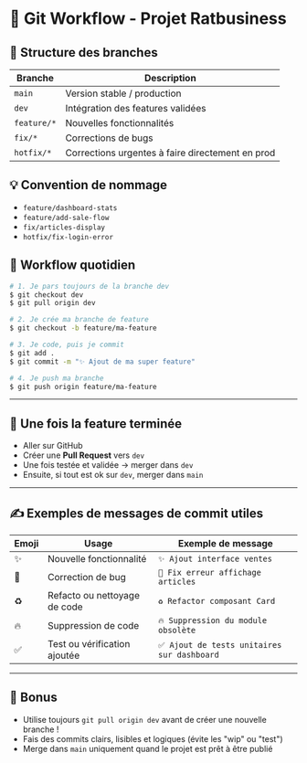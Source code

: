 # 📘 Git Workflow - Projet Ratbusiness

## 🔁 Structure des branches

| Branche     | Description                                      |
| ----------- | ------------------------------------------------ |
| `main`      | Version stable / production                      |
| `dev`       | Intégration des features validées                |
| `feature/*` | Nouvelles fonctionnalités                        |
| `fix/*`     | Corrections de bugs                              |
| `hotfix/*`  | Corrections urgentes à faire directement en prod |

## 💡 Convention de nommage

- `feature/dashboard-stats`
- `feature/add-sale-flow`
- `fix/articles-display`
- `hotfix/fix-login-error`

## 🧪 Workflow quotidien

```bash
# 1. Je pars toujours de la branche dev
$ git checkout dev
$ git pull origin dev

# 2. Je crée ma branche de feature
$ git checkout -b feature/ma-feature

# 3. Je code, puis je commit
$ git add .
$ git commit -m "✨ Ajout de ma super feature"

# 4. Je push ma branche
$ git push origin feature/ma-feature
```

---

## 🔀 Une fois la feature terminée

- Aller sur GitHub
- Créer une **Pull Request** vers `dev`
- Une fois testée et validée → merger dans `dev`
- Ensuite, si tout est ok sur `dev`, merger dans `main`

---

## ✍️ Exemples de messages de commit utiles

| Emoji | Usage                        | Exemple de message                         |
| ----- | ---------------------------- | ------------------------------------------ |
| ✨     | Nouvelle fonctionnalité      | `✨ Ajout interface ventes`                 |
| 🐛    | Correction de bug            | `🐛 Fix erreur affichage articles`         |
| ♻️    | Refacto ou nettoyage de code | `♻️ Refactor composant Card`               |
| 🔥    | Suppression de code          | `🔥 Suppression du module obsolète`        |
| ✅     | Test ou vérification ajoutée | `✅ Ajout de tests unitaires sur dashboard` |

---

## 📌 Bonus

- Utilise toujours `git pull origin dev` avant de créer une nouvelle branche !
- Fais des commits clairs, lisibles et logiques (évite les "wip" ou "test")
- Merge dans `main` uniquement quand le projet est prêt à être publié

